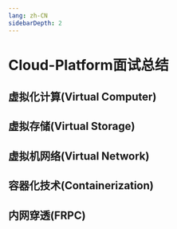 ```yaml
---
lang: zh-CN
sidebarDepth: 2
---
```


# Cloud-Platform面试总结

## 虚拟化计算(Virtual Computer)

## 虚拟存储(Virtual Storage)

## 虚拟机网络(Virtual Network)

## 容器化技术(Containerization)

## 内网穿透(FRPC)

